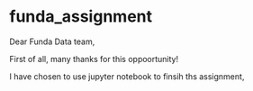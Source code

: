 # funda_assignment


Dear Funda Data team,

First of all, many thanks for this oppoortunity! 

I have chosen to use jupyter notebook to finsih ths assignment, 
